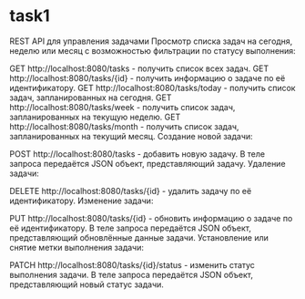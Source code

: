 # task1

REST API для управления задачами
Просмотр списка задач на сегодня, неделю или месяц с возможностью фильтрации по статусу выполнения:

GET http://localhost:8080/tasks - получить список всех задач.
GET http://localhost:8080/tasks/{id} - получить информацию о задаче по её идентификатору.
GET http://localhost:8080/tasks/today - получить список задач, запланированных на сегодня.
GET http://localhost:8080/tasks/week - получить список задач, запланированных на текущую неделю.
GET http://localhost:8080/tasks/month - получить список задач, запланированных на текущий месяц.
Создание новой задачи:

POST http://localhost:8080/tasks - добавить новую задачу. В теле запроса передаётся JSON объект, представляющий задачу.
Удаление задачи:

DELETE http://localhost:8080/tasks/{id} - удалить задачу по её идентификатору.
Изменение задачи:

PUT http://localhost:8080/tasks/{id} - обновить информацию о задаче по её идентификатору. В теле запроса передаётся JSON объект, представляющий обновлённые данные задачи.
Установление или снятие метки выполнения задачи:

PATCH http://localhost:8080/tasks/{id}/status - изменить статус выполнения задачи. В теле запроса передаётся JSON объект, представляющий новый статус задачи.
